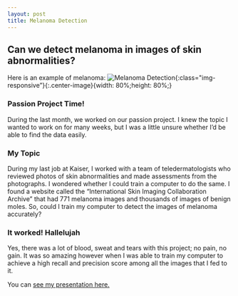 ```yaml
---
layout: post
title: Melanoma Detection
---
```


##  Can we detect melanoma in images of skin abnormalities?  
Here is an example of melanoma: 
![Melanoma Detection](/Becca18.github.io/images/malignant12.jpg){:class="img-responsive”}{:.center-image}{width: 80%;height: 80%;}

###  Passion Project Time!  
During the last month, we worked on our passion project. I knew the topic I wanted to work on for many weeks, but I was a little unsure whether I’d be able to find the data easily.

###  My Topic  
During my last job at Kaiser, I worked with a team of teledermatologists who reviewed photos of skin abnormalities and made assessments from the photographs. I wondered whether I could train a computer to do the same. I found a website called the “International Skin Imaging Collaboration Archive” that had 771 melanoma images and thousands of images of benign moles. So, could I train my computer to detect the images of melanoma accurately? 

###  It worked! Hallelujah  
Yes, there was a lot of blood, sweat and tears with this project; no pain, no gain. It was so amazing however when I was able to train my computer to achieve a high recall and precision score among all the images that I fed to it.

You can [see my presentation here.]({{Becca18,github.io}}/images/melanoma_detection.pdf)








